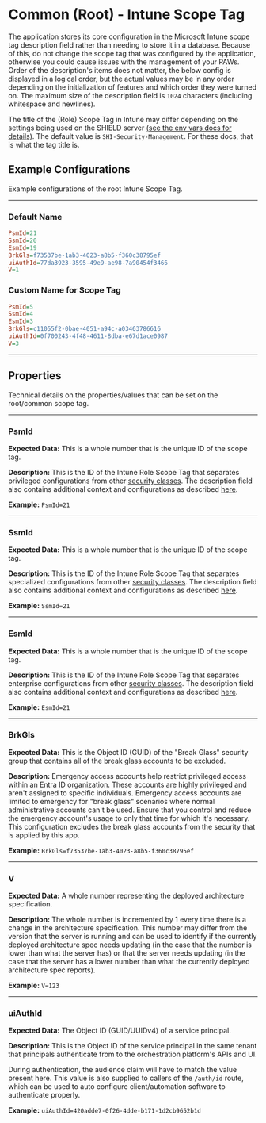 # Common (Root) - Intune Scope Tag

The application stores its core configuration in the Microsoft Intune scope tag description field rather than needing to store it in a database.
Because of this, do not change the scope tag that was configured by the application, otherwise you could cause issues with the management of your PAWs.
Order of the description's items does not matter, the below config is displayed in a logical order, but the actual values may be in any order depending on the initialization of features and which order they were turned on.
The maximum size of the description field is `1024` characters (including whitespace and newlines).

The title of the (Role) Scope Tag in Intune may differ depending on the settings being used on the SHIELD server [(see the env vars docs for details)](../../Settings/Environmental-Variables-Reference.md#sop_scope_tag). The default value is `SHI-Security-Management`. For these docs, that is what the tag title is.

## Example Configurations

Example configurations of the root Intune Scope Tag.

---

### Default Name

``` INI title="SHI-Orchestration-Platform"
PsmId=21
SsmId=20
EsmId=19
BrkGls=f73537be-1ab3-4023-a8b5-f360c38795ef
uiAuthId=77da3923-3595-49e9-ae98-7a90454f3466
V=1
```

### Custom Name for Scope Tag

``` INI title="eLabs-Security-Automation"
PsmId=5
SsmId=4
EsmId=3
BrkGls=c11055f2-0bae-4051-a94c-a03463786616
uiAuthId=0f700243-4f48-4611-8dba-e67d1ace0987
V=3
```

---

## Properties

Technical details on the properties/values that can be set on the root/common scope tag.

---

### PsmId

**Expected Data:**
This is a whole number that is the unique ID of the scope tag.

**Description:**
This is the ID of the Intune Role Scope Tag that separates privileged configurations from other [security classes](../../Architecture/Securing-Privileged-Access.md). The description field also contains additional context and configurations as described [here](2-PSM-IntuneScopeTag.md).

**Example:**
`PsmId=21`

---

### SsmId

**Expected Data:**
This is a whole number that is the unique ID of the scope tag.

**Description:**
This is the ID of the Intune Role Scope Tag that separates specialized configurations from other [security classes](../../Architecture/Securing-Privileged-Access.md). The description field also contains additional context and configurations as described [here](3-SSM-IntuneScopeTag.md).

**Example:**
`SsmId=21`

---

### EsmId

**Expected Data:**
This is a whole number that is the unique ID of the scope tag.

**Description:**
This is the ID of the Intune Role Scope Tag that separates enterprise configurations from other [security classes](../../Architecture/Securing-Privileged-Access.md). The description field also contains additional context and configurations as described [here](4-ESM-IntuneScopeTag.md).

**Example:**
`EsmId=21`

---

### BrkGls

**Expected Data:**
This is the Object ID (GUID) of the "Break Glass" security group that contains all of the break glass accounts to be excluded.

**Description:**
Emergency access accounts help restrict privileged access within an Entra ID organization. These accounts are highly privileged and aren't assigned to specific individuals. Emergency access accounts are limited to emergency for "break glass" scenarios where normal administrative accounts can't be used. Ensure that you control and reduce the emergency account's usage to only that time for which it's necessary.
This configuration excludes the break glass accounts from the security that is applied by this app.

**Example:**
`BrkGls=f73537be-1ab3-4023-a8b5-f360c38795ef`

---

### V

**Expected Data:**
A whole number representing the deployed architecture specification.

**Description:**
The whole number is incremented by 1 every time there is a change in the architecture specification. This number may differ from the version that the server is running and can be used to identify if the currently deployed architecture spec needs updating (in the case that the number is lower than what the server has) or that the server needs updating (in the case that the server has a lower number than what the currently deployed architecture spec reports).

**Example:**
`V=123`

---

### uiAuthId

**Expected Data:**
The Object ID (GUID/UUIDv4) of a service principal.

**Description:**
This is the Object ID of the service principal in the same tenant that principals authenticate from to the orchestration platform's APIs and UI.

During authentication, the audience claim will have to match the value present here. This value is also supplied to callers of the `/auth/id` route, which can be used to auto configure client/automation software to authenticate properly.

**Example:**
`uiAuthId=420adde7-0f26-4dde-b171-1d2cb9652b1d`
